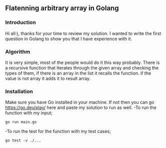 ## Flatenning arbitrary array in Golang
### Introduction
Hi all:), thanks for your time to review my solution. I wanted to write the first question in Golang to show you that I have experience with it. 

### Algorithm
It is very simple, most of the people would do it this way probably. There is a recursive function that Iterates through the given array and checking the types of them, if there is an array in the list it recalls the function. if the value is not array it adds it to result array.

### Installation
Make sure you have Go installed in your machine. If not then you can go https://go.dev/play/ here and paste my solution to run as well.
-To run the function with my input;
``` 
go run main.go

```
-To run the test for the function with my test cases;
```
go test -v ./...
```